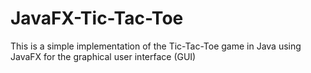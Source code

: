 # JavaFX-Tic-Tac-Toe
This is a simple implementation of the Tic-Tac-Toe game in Java using JavaFX for the graphical user interface (GUI)
